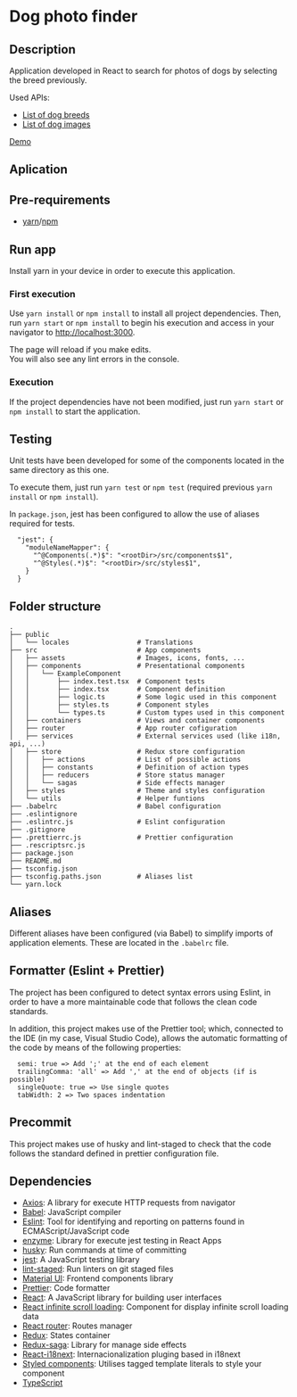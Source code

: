 # Dog photo finder

## Description

Application developed in React to search for photos of dogs by selecting the breed previously.

Used APIs:

- [List of dog breeds](https://dog.ceo/api/breeds/list/all)
- [List of dog images](https://dog.ceo/api/breed/<raza>/images)

[Demo](https://dog-image-finder.netlify.app/)

## Aplication

## Pre-requirements

- [yarn](https://yarnpkg.com/)/[npm](https://www.npmjs.com/get-npm)

## Run app

Install yarn in your device in order to execute this application.

### First execution

Use `yarn install` or `npm install` to install all project dependencies.
Then, run `yarn start` or `npm install` to begin his execution and access in your navigator to [http://localhost:3000](http://localhost:3000).

The page will reload if you make edits.\
You will also see any lint errors in the console.

### Execution

If the project dependencies have not been modified, just run `yarn start` or `npm install` to start the application.

## Testing

Unit tests have been developed for some of the components located in the same directory as this one.

To execute them, just run `yarn test` or `npm test` (required previous `yarn install` or `npm install`).

In `package.json`, jest has been configured to allow the use of aliases required for tests.

```
  "jest": {
    "moduleNameMapper": {
      "^@Components(.*)$": "<rootDir>/src/components$1",
      "^@Styles(.*)$": "<rootDir>/src/styles$1",
    }
  }
```

## Folder structure

    .
    ├── public
    │   └── locales                 # Translations
    ├── src                         # App components
    │   ├── assets                  # Images, icons, fonts, ...
    │   ├── components              # Presentational components
    │   │   └── ExampleComponent
    │   │       ├── index.test.tsx  # Component tests
    │   │       ├── index.tsx       # Component definition
    │   │       ├── logic.ts        # Some logic used in this component
    │   │       ├── styles.ts       # Component styles
    │   │       └── types.ts        # Custom types used in this component
    │   ├── containers              # Views and container components
    │   ├── router                  # App router cofiguration
    │   ├── services                # External services used (like i18n, api, ...)
    │   ├── store                   # Redux store configuration
    │   │   ├── actions             # List of possible actions
    │   │   ├── constants           # Definition of action types
    │   │   ├── reducers            # Store status manager
    │   │   └── sagas               # Side effects manager
    │   ├── styles                  # Theme and styles configuration
    │   └── utils                   # Helper funtions
    ├── .babelrc                    # Babel configuration
    ├── .eslintignore
    ├── .eslintrc.js                # Eslint configuration
    ├── .gitignore
    ├── .prettierrc.js              # Prettier configuration
    ├── .rescriptsrc.js
    ├── package.json
    ├── README.md
    ├── tsconfig.json
    ├── tsconfig.paths.json         # Aliases list
    └── yarn.lock

## Aliases

Different aliases have been configured (via Babel) to simplify imports of application elements. These are located in the `.babelrc` file.

## Formatter (Eslint + Prettier)

The project has been configured to detect syntax errors using Eslint, in order to have a more maintainable code that follows the clean code standards.

In addition, this project makes use of the Prettier tool; which, connected to the IDE (in my case, Visual Studio Code), allows the automatic formatting of the code by means of the following properties:

```
  semi: true => Add ';' at the end of each element
  trailingComma: 'all' => Add ',' at the end of objects (if is possible)
  singleQuote: true => Use single quotes
  tabWidth: 2 => Two spaces indentation
```

## Precommit

This project makes use of husky and lint-staged to check that the code follows the standard defined in prettier configuration file.

## Dependencies

- [Axios](https://github.com/axios/axios): A library for execute HTTP requests from navigator
- [Babel](https://babeljs.io/): JavaScript compiler
- [Eslint](https://eslint.org/): Tool for identifying and reporting on patterns found in ECMAScript/JavaScript code
- [enzyme](https://enzymejs.github.io/enzyme/): Library for execute jest testing in React Apps
- [husky](https://typicode.github.io/husk): Run commands at time of committing
- [jest](https://jestjs.io/): A JavaScript testing library
- [lint-staged](https://github.com/okonet/lint-staged): Run linters on git staged files
- [Material UI](https://material-ui.com/): Frontend components library
- [Prettier](https://prettier.io/): Code formatter
- [React](https://es.reactjs.org/): A JavaScript library for building user interfaces
- [React infinite scroll loading](https://github.com/ankeetmaini/react-infinite-scroll-component): Component for display infinite scroll loading data
- [React router](https://reactrouter.com/): Routes manager
- [Redux](https://es.redux.js.org/): States container
- [Redux-saga](https://redux-saga.js.org/): Library for manage side effects
- [React-i18next](https://react.i18next.com/): Internacionalization pluging based in i18next
- [Styled components](https://styled-components.com/): Utilises tagged template literals to style your component
- [TypeScript](https://www.typescriptlang.org/)
